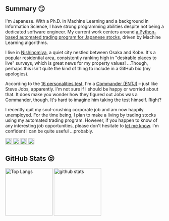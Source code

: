 <h2>Summary 😏</h2>

<p>I'm Japanese. With a Ph.D. in Machine Learning and a background in Information Science, I have strong programming abilities despite not being a dedicated software engineer. My current work centers around <a href="https://github.com/hajime-f/stocktrading">a Python-based automated trading program for Japanese stocks</a>, driven by Machine Learning algorithms.</p>

<p>I live in <a href="https://en.wikipedia.org/wiki/Nishinomiya">Nishinomiya</a>, a quiet city nestled between Osaka and Kobe. It's a popular residential area, consistently ranking high in "desirable places to live" surveys, which is great news for my property values! ...Though, perhaps this isn't quite the kind of thing to include in a GitHub bio (my apologies).</p>

<p>According to the <a href="https://www.16personalities.com/">16 personalities test</a>, I'm a <a href="https://www.16personalities.com/entj-personality">Commander (ENTJ)</a> – just like Steve Jobs, apparently. I'm not sure if I should be happy or worried about that. It does make you wonder how they figured out Jobs was a Commander, though. It's hard to imagine him taking the test himself. Right?</p>

<p>I recently quit my soul-crushing corporate job and am now happily unemployed. For the time being, I plan to make a living by trading stocks using my automated trading program. However, if you happen to know of any interesting job opportunities, please don't hesitate to <a href="mailto:hajime.fujita@gmail.com">let me know</a>. I'm confident I can be quite useful ...probably.</p>

<p align="left">
  <a href="https://github.com/hajime-f">
    <img height="20" src="https://komarev.com/ghpvc/?username=hajime-f" />
  </a>
  <a href="https://github.com/hajime-f">
    <img height="20" src="https://img.shields.io/github/followers/hajime-f?label=follow&logo=github&style=flat" />
  </a>
  <a href="http://qiita.com/hajime-f">
    <img height="20" src="https://qiita-badge.apiapi.app/s/hajime-f/posts.svg" />
  </a>
  <a href="http://qiita.com/hajime-f">
    <img height="20" src="https://qiita-badge.apiapi.app/s/hajime-f/contributions.svg" />
  </a>
</p>

<h2>GitHub Stats 😝</h2>

<p align="left"> 
  <img alt="Top Langs" height="150px" src="https://github-readme-stats.vercel.app/api/top-langs/?username=hajime-f&layout=compact&show_icons=true" />
  <img alt="github stats" height="150px" src="https://github-readme-stats.vercel.app/api?username=hajime-f&show_icons=ture" />
</p>
